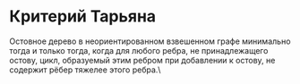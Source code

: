 # Критерий Тарьяна

Остовное дерево в неориентированном взвешенном графе минимально тогда и только тогда, когда для любого ребра, не принадлежащего остову, цикл, образуемый этим ребром при добавлении к остову, не содержит рёбер тяжелее этого ребра.\

